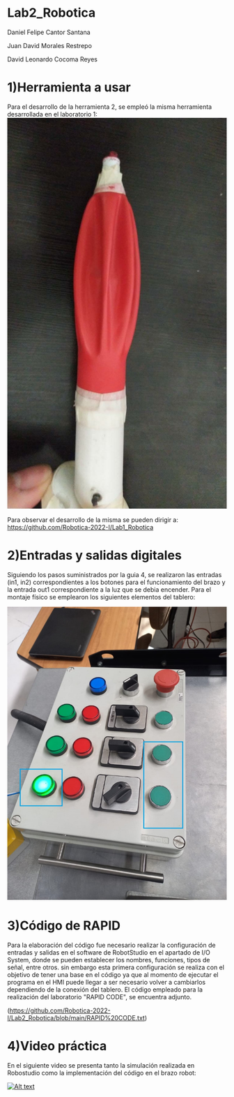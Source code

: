 # Lab2_Robotica

Daniel Felipe Cantor Santana

Juan David Morales Restrepo

David Leonardo Cocoma Reyes 



# 1)Herramienta a usar
Para el desarrollo de la herramienta 2, se empleó la misma herramienta desarrollada en el laboratorio 1:
![Imagen 1](https://github.com/Robotica-2022-I/Lab2_Robotica/blob/main/Bomba.jpg)

Para observar el desarrollo de la misma se pueden dirigir a:
https://github.com/Robotica-2022-I/Lab1_Robotica


# 2)Entradas y salidas digitales
Siguiendo los pasos suministrados por la guia 4, se realizaron las entradas (in1, in2) correspondientes a los botones para el funcionamiento del brazo y la entrada out1 correspondiente a la luz que se debia encender. Para el montaje físico se emplearon los siguientes elementos del tablero:

![Imagen 2](https://github.com/Robotica-2022-I/Lab2_Robotica/blob/main/Panel_de_control.jpg)

# 3)Código de RAPID
Para la elaboración del código fue necesario realizar la configuración de entradas y salidas en el software de RobotStudio en el apartado de I/O System, donde se pueden establecer los nombres, funciones, tipos de señal, entre otros. sin embargo esta primera configuración se realiza con el objetivo de tener una base en el código ya que al momento de ejecutar el programa en el HMI puede llegar a ser necesario volver a cambiarlos dependiendo de la conexión del tablero.
El código empleado para la realización del laboratorio "RAPID CODE", se encuentra adjunto.

(https://github.com/Robotica-2022-I/Lab2_Robotica/blob/main/RAPID%20CODE.txt)

# 4)Video práctica
En el siguiente video se presenta tanto la simulación realizada en Robostudio como la implementación del código en el brazo robot: 

[![Alt text](https://img.youtube.com/vi/YbTLwwgagL8/0.jpg)](https://www.youtube.com/watch?v=YbTLwwgagL8)



